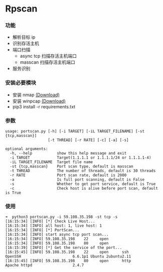 # Rpscan

### 功能
* 解析目标 ip
* 识别存活主机
* 端口扫描
  * async tcp 扫描存活主机端口
  * masscan 扫描存活主机端口
* 服务识别

### 安装必要模块
* 安装 nmap [(Download)](https://nmap.org/dist/?C=M&O=D)
* 安装 winpcap [(Download)](https://www.winpcap.org/install/default.htm)
* pip3 install -r requirements.txt

### 参数
```
usage: portscan.py [-h] [-i TARGET] [-iL TARGET_FILENAME] [-st {tcp,masscan}]
                   [-t THREAD] [-r RATE] [-c] [-a] [-s]

optional arguments:
  -h, --help           show this help message and exit
  -i TARGET            Target(1.1.1.1 or 1.1.1.1/24 or 1.1.1.1-4)
  -iL TARGET_FILENAME  Target file name
  -st {tcp,masscan}    Port scan type, default is masscan
  -t THREAD            The number of threads, default is 30 threads
  -r RATE              Port scan rate, default is 2000
  -a                   Is full port scanning, default is False
  -s                   Whether to get port service, default is True
  -c                   Check host is alive before port scan, default is True
```

### 使用
```
➜  python3 portscan.py -i 59.108.35.198 -st tcp -s
[16:15:34] [INFO] [*] Check Live Host...
[16:15:34] [INFO] all host: 1, live host: 1
[16:15:34] [INFO] [*] PortScan...
[16:15:34] [INFO] start async tcp port scan...
[16:15:34] [INFO] 59.108.35.198    22     open
[16:15:34] [INFO] 59.108.35.198    80     open
[16:15:39] [INFO] [*] Get the service of the port...
[16:15:45] [INFO] 59.108.35.198    22     open      ssh             OpenSSH                       6.6.1p1 Ubuntu 2ubuntu2.11
[16:15:45] [INFO] 59.108.35.198    80     open      http            Apache httpd                  2.4.7
```
